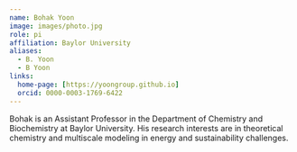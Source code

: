 ```yaml
---
name: Bohak Yoon
image: images/photo.jpg
role: pi
affiliation: Baylor University
aliases:
  - B. Yoon
  - B Yoon
links:
  home-page: [https://yoongroup.github.io]
  orcid: 0000-0003-1769-6422
---
```


Bohak is an Assistant Professor in the Department of Chemistry and Biochemistry at Baylor University.
His research interests are in theoretical chemistry and multiscale modeling in energy and sustainability challenges.

